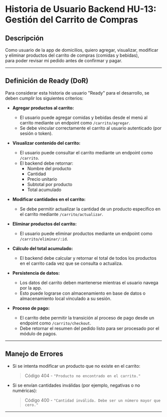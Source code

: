 # Historia de Usuario Backend HU-13: Gestión del Carrito de Compras

## Descripción

Como usuario de la app de domicilios, quiero agregar, visualizar, modificar y eliminar productos del carrito de compras (comidas y bebidas),  
para poder revisar mi pedido antes de confirmar y pagar.

---

## Definición de Ready (DoR)

Para considerar esta historia de usuario "Ready" para el desarrollo, se deben cumplir los siguientes criterios:

- **Agregar productos al carrito:**
  - El usuario puede agregar comidas y bebidas desde el menú al carrito mediante un endpoint como `/carrito/agregar`.
  - Se debe vincular correctamente el carrito al usuario autenticado (por sesión o token).

- **Visualizar contenido del carrito:**
  - El usuario puede consultar el carrito mediante un endpoint como `/carrito`.
  - El backend debe retornar:
    - Nombre del producto
    - Cantidad
    - Precio unitario
    - Subtotal por producto
    - Total acumulado

- **Modificar cantidades en el carrito:**
  - Se debe permitir actualizar la cantidad de un producto específico en el carrito mediante `/carrito/actualizar`.

- **Eliminar productos del carrito:**
  - El usuario puede eliminar productos mediante un endpoint como `/carrito/eliminar/:id`.

- **Cálculo del total acumulado:**
  - El backend debe calcular y retornar el total de todos los productos en el carrito cada vez que se consulta o actualiza.

- **Persistencia de datos:**
  - Los datos del carrito deben mantenerse mientras el usuario navega por la app.
  - Esto puede lograrse con almacenamiento en base de datos o almacenamiento local vinculado a su sesión.

- **Proceso de pago:**
  - El carrito debe permitir la transición al proceso de pago desde un endpoint como `/carrito/checkout`.
  - Debe retornar el resumen del pedido listo para ser procesado por el módulo de pagos.

---

## Manejo de Errores

- Si se intenta modificar un producto que no existe en el carrito:
  > Código 404 - `"Producto no encontrado en el carrito."`

- Si se envían cantidades inválidas (por ejemplo, negativas o no numéricas):
  > Código 400 - `"Cantidad inválida. Debe ser un número mayor que cero."`

---

